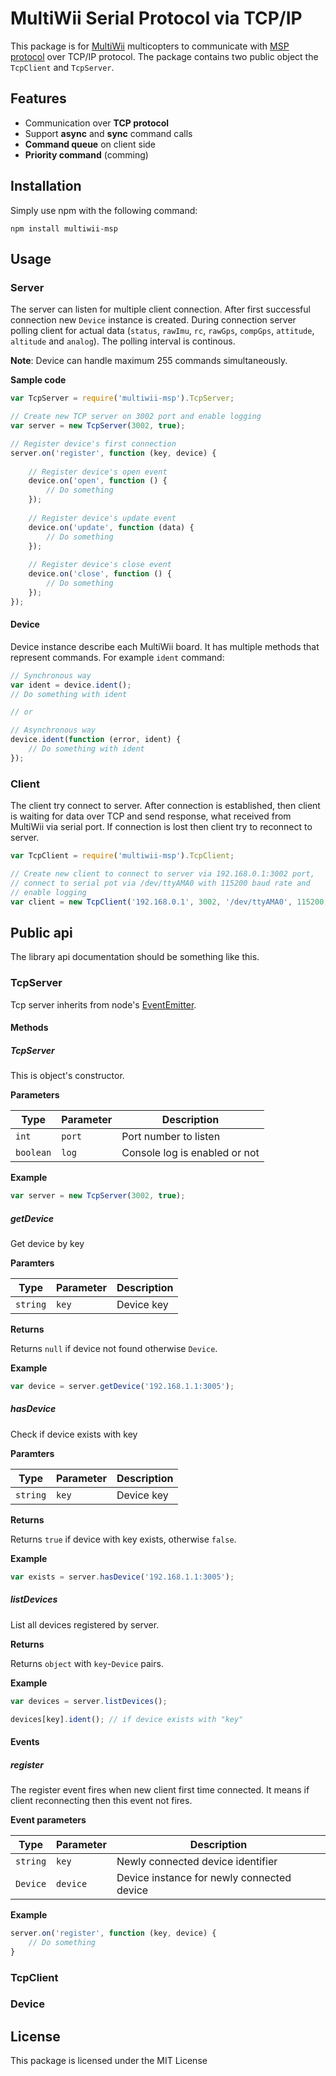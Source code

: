 # MultiWii Serial Protocol via TCP/IP

This package is for [MultiWii](http://www.multiwii.com/) multicopters to communicate with [MSP protocol](multiwii.com/wiki/index.php?title=Multiwii_Serial_Protocol) over TCP/IP protocol. The package contains two public object the `TcpClient` and `TcpServer`.

## Features

* Communication over **TCP protocol**
* Support **async** and **sync** command calls
* **Command queue** on client side
* **Priority command** (comming)

## Installation

Simply use npm with the following command:

`npm install multiwii-msp`

## Usage

### Server

The server can listen for multiple client connection. After first successful connection new `Device` instance is created. During connection server polling client for actual data (`status`, `rawImu`, `rc`, `rawGps`, `compGps`, `attitude`, `altitude` and `analog`). The polling interval is continous.

**Note**: Device can handle maximum 255 commands simultaneously.

**Sample code**

```javascript
var TcpServer = require('multiwii-msp').TcpServer;

// Create new TCP server on 3002 port and enable logging
var server = new TcpServer(3002, true);

// Register device's first connection
server.on('register', function (key, device) {
    
    // Register device's open event
    device.on('open', function () {
        // Do something
    });
    
    // Register device's update event
    device.on('update', function (data) {
        // Do something
    });
    
    // Register device's close event
    device.on('close', function () {
        // Do something
    });
});
```

#### Device

Device instance describe each MultiWii board. It has multiple methods that represent commands. For example `ident` command:

```javascript
// Synchronous way
var ident = device.ident();
// Do something with ident

// or

// Asynchronous way
device.ident(function (error, ident) {
    // Do something with ident
});
```



### Client

The client try connect to server. After connection is established, then client is waiting for data over TCP and send response, what received from MultiWii via serial port. If connection is lost then client try to reconnect to server.

```javascript
var TcpClient = require('multiwii-msp').TcpClient;

// Create new client to connect to server via 192.168.0.1:3002 port,
// connect to serial pot via /dev/ttyAMA0 with 115200 baud rate and
// enable logging
var client = new TcpClient('192.168.0.1', 3002, '/dev/ttyAMA0', 115200, true);
```

## Public api

The library api documentation should be something like this.

### TcpServer

Tcp server inherits from node's [EventEmitter](http://nodejs.org/api/events.html#events_class_events_eventemitter).

#### Methods

##### TcpServer

This is object's constructor.

**Parameters**

Type      | Parameter | Description
----------|-----------|------------------------------
`int`     | `port`    | Port number to listen
`boolean` | `log`     | Console log is enabled or not

**Example**

```javascript
var server = new TcpServer(3002, true);
```

##### getDevice

Get device by key

**Paramters**

Type     | Parameter | Description
---------|-----------|------------------------------
`string` | `key`     | Device key

**Returns**

Returns `null` if device not found otherwise `Device`.

**Example**

```javascript
var device = server.getDevice('192.168.1.1:3005');
```

##### hasDevice

Check if device exists with key

**Paramters**

Type     | Parameter | Description
---------|-----------|------------------------------
`string` | `key`     | Device key

**Returns**

Returns  `true` if device with key exists, otherwise `false`. 

**Example**

```javascript
var exists = server.hasDevice('192.168.1.1:3005');
```

##### listDevices

List all devices registered by server.

**Returns**

Returns  `object` with `key`-`Device` pairs.

**Example**

```javascript
var devices = server.listDevices();

devices[key].ident(); // if device exists with "key"
```

#### Events

##### register

The register event fires when new client first time connected. It means if client reconnecting then this event not fires.

**Event parameters**

Type     | Parameter | Description
-------- |-----------|-------------------------------------------
`string` | `key`     | Newly connected device identifier
`Device` | `device`  | Device instance for newly connected device

**Example**

```javascript
server.on('register', function (key, device) {
    // Do something
}
```

### TcpClient

### Device

## License

This package is licensed under the MIT License